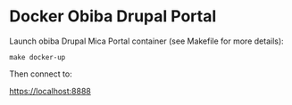 Docker Obiba Drupal Portal
===========

Launch obiba Drupal Mica Portal container (see Makefile for more details):

`make docker-up`

Then connect to:

[https://localhost:8888](https://localhost:8888)